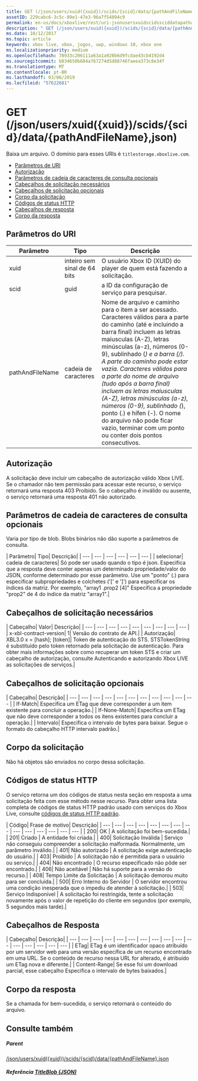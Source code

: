 ```yaml
---
title: GET (/json/users/xuid({xuid})/scids/{scid}/data/{pathAndFileName},json)
assetID: 229cabc6-3c5c-89e1-47e3-96a7f54094c9
permalink: en-us/docs/xboxlive/rest/uri-jsonusersxuidscidssciddatapathandfilenametype-get.html
description: " GET (/json/users/xuid({xuid})/scids/{scid}/data/{pathAndFileName},json)"
ms.date: 10/12/2017
ms.topic: article
keywords: xbox live, xbox, jogos, uwp, windows 10, xbox one
ms.localizationpriority: medium
ms.openlocfilehash: 78933c206111a63a1a928b6d9fcdae43cb4192d4
ms.sourcegitcommit: b034650b684a767274d5d88746faeea373c8e34f
ms.translationtype: MT
ms.contentlocale: pt-BR
ms.lasthandoff: 03/06/2019
ms.locfileid: "57622681"
---
```

# <a name="get-jsonusersxuidxuidscidssciddatapathandfilenamejson"></a>GET (/json/users/xuid({xuid})/scids/{scid}/data/{pathAndFileName},json)
Baixa um arquivo. O domínio para esses URIs é `titlestorage.xboxlive.com`.
 
  * [Parâmetros de URI](#ID4EX)
  * [Autorização](#ID4ECB)
  * [Parâmetros de cadeia de caracteres de consulta opcionais](#ID4EPB)
  * [Cabeçalhos de solicitação necessários](#ID4EQC)
  * [Cabeçalhos de solicitação opcionais](#ID4EZD)
  * [Corpo da solicitação](#ID4EDF)
  * [Códigos de status HTTP](#ID4EQF)
  * [Cabeçalhos de resposta](#ID4EDDAC)
  * [Corpo da resposta](#ID4EGEAC)
 
<a id="ID4EX"></a>

 
## <a name="uri-parameters"></a>Parâmetros do URI
 
| Parâmetro| Tipo| Descrição| 
| --- | --- | --- | 
| xuid| inteiro sem sinal de 64 bits| O usuário Xbox ID (XUID) do player de quem está fazendo a solicitação.| 
| scid| guid| a ID da configuração de serviço para pesquisar.| 
| pathAndFileName| cadeia de caracteres| Nome de arquivo e caminho para o item a ser acessado. Caracteres válidos para a parte do caminho (até e incluindo a barra final) incluem as letras maiusculas (A-Z), letras minúsculas (a-z), números (0-9), sublinhado (_) e a barra (/). A parte do caminho pode estar vazia. Caracteres válidos para a parte do nome de arquivo (tudo após a barra final) incluem as letras maiusculas (A-Z), letras minúsculas (a-z), números (0-9), sublinhado (_), ponto (.) e hífen (-). O nome do arquivo não pode ficar vazio, terminar com um ponto ou conter dois pontos consecutivos.| 
  
<a id="ID4ECB"></a>

 
## <a name="authorization"></a>Autorização 
 
A solicitação deve incluir um cabeçalho de autorização válido Xbox LIVE. Se o chamador não tem permissão para acessar este recurso, o serviço retornará uma resposta 403 Proibido. Se o cabeçalho é inválido ou ausente, o serviço retornará uma resposta 401 não autorizado.
  
<a id="ID4EPB"></a>

 
## <a name="optional-query-string-parameters"></a>Parâmetros de cadeia de caracteres de consulta opcionais 
 
Varia por tipo de blob. Blobs binários não dão suporte a parâmetros de consulta.
 
| Parâmetro| Tipo| Descrição| 
| --- | --- | --- | --- | --- | --- | 
| selecionar| cadeia de caracteres| Só pode ser usado quando o tipo é json. Especifica que a resposta deve conter apenas um determinado propriedade/valor do JSON, conforme determinado por esse parâmetro. Use um "ponto" (.) para especificar subpropriedades e colchetes ('[' e ']') para especificar os índices da matriz. Por exemplo, "array1 .prop2 [4]" Especifica a propriedade "prop2" de 4 do índice da matriz "array1".| 
  
<a id="ID4EQC"></a>

 
## <a name="required-request-headers"></a>Cabeçalhos de solicitação necessários
 
| Cabeçalho| Valor| Descrição| 
| --- | --- | --- | --- | --- | --- | --- | --- | --- | 
| x-xbl-contract-version| 1| Versão do contrato de API.| 
| Autorização| XBL3.0 x = [hash]; [token]| Token de autenticação do STS. STSTokenString é substituído pelo token retornado pela solicitação de autenticação. Para obter mais informações sobre como recuperar um token STS e criar um cabeçalho de autorização, consulte Autenticando e autorizando Xbox LIVE as solicitações de serviços.| 
  
<a id="ID4EZD"></a>

 
## <a name="optional-request-headers"></a>Cabeçalhos de solicitação opcionais
 
| Cabeçalho| Descrição| 
| --- | --- | --- | --- | --- | --- | --- | --- | --- | --- | --- | 
| If-Match| Especifica um ETag que deve corresponder a um item existente para concluir a operação.| 
| If-None-Match| Especifica um ETag que não deve corresponder a todos os itens existentes para concluir a operação.| 
| Intervalo| Especifica o intervalo de bytes para baixar. Segue o formato do cabeçalho HTTP intervalo padrão.| 
  
<a id="ID4EDF"></a>

 
## <a name="request-body"></a>Corpo da solicitação 
 
Não há objetos são enviados no corpo dessa solicitação.
  
<a id="ID4EQF"></a>

 
## <a name="http-status-codes"></a>Códigos de status HTTP 
 
O serviço retorna um dos códigos de status nesta seção em resposta a uma solicitação feita com esse método nesse recurso. Para obter uma lista completa de códigos de status HTTP padrão usado com serviços do Xbox Live, consulte [códigos de status HTTP padrão](../../additional/httpstatuscodes.md).
 
| Código| Frase de motivo| Descrição| 
| --- | --- | --- | --- | --- | --- | --- | --- | --- | --- | --- | --- | --- | --- | 
| 200| OK | A solicitação foi bem-sucedida.| 
| 201| Criado | A entidade foi criada.| 
| 400| Solicitação Inválida | Serviço não conseguiu compreender a solicitação malformada. Normalmente, um parâmetro inválido.| 
| 401| Não autorizado | A solicitação exige autenticação do usuário.| 
| 403| Proibido | A solicitação não é permitida para o usuário ou serviço.| 
| 404| Não encontrado | O recurso especificado não pôde ser encontrado.| 
| 406| Não aceitável | Não há suporte para a versão do recurso.| 
| 408| Tempo Limite da Solicitação | A solicitação demorou muito para ser concluída.| 
| 500| Erro Interno do Servidor | O servidor encontrou uma condição inesperada que o impediu de atender à solicitação.| 
| 503| Serviço Indisponível | A solicitação foi restringida, tente a solicitação novamente após o valor de repetição do cliente em segundos (por exemplo, 5 segundos mais tarde).| 
  
<a id="ID4EDDAC"></a>

 
## <a name="response-headers"></a>Cabeçalhos de Resposta
 
| Cabeçalho| Descrição| 
| --- | --- | --- | --- | --- | --- | --- | --- | --- | --- | --- | --- | --- | --- | --- | --- | 
| ETag| ETag é um identificador opaco atribuído por um servidor web para uma versão específica de um recurso encontrado em uma URL. Se o conteúdo de recurso nessa URL for alterado, é atribuído um ETag nova e diferente.| 
| Content-Range| Se esse foi um download parcial, esse cabeçalho Especifica o intervalo de bytes baixados.| 
  
<a id="ID4EGEAC"></a>

 
## <a name="response-body"></a>Corpo da resposta
 
Se a chamada for bem-sucedida, o serviço retornará o conteúdo do arquivo.
  
<a id="ID4EREAC"></a>

 
## <a name="see-also"></a>Consulte também
 
<a id="ID4ETEAC"></a>

 
##### <a name="parent"></a>Parent  

[/json/users/xuid({xuid})/scids/{scid}/data/{pathAndFileName},json](uri-jsonusersxuidscidssciddatapathandfilenametype.md)

  
<a id="ID4E6EAC"></a>

 
##### <a name="reference--titleblob-jsonjsonjson-titleblobmd"></a>Referência [TitleBlob (JSON)](../../json/json-titleblob.md)

   